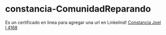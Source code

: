 # constancia-ComunidadReparando
Es un certificado en linea para agregar una url en Linkelind!
[Constancia Joel I 4168](https://user-images.githubusercontent.com/92814212/180574304-3409d75b-4b3c-4fcb-9914-8d31feb7b15d.png)
